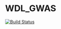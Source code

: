 # WDL_GWAS

[![Build Status](https://github.com/olivierlabayle/WDL_GWAS.jl/actions/workflows/CI.yml/badge.svg?branch=main)](https://github.com/olivierlabayle/WDL_GWAS.jl/actions/workflows/CI.yml?query=branch%3Amain)
